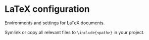 
# LaTeX configuration

Environments and settings for LaTeX documents.

Symlink or copy all relevant files to `\include{<path>}` in your project.

